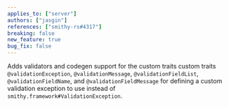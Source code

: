 ```yaml
---
applies_to: ["server"]
authors: ["jasgin"]
references: ["smithy-rs#4317"]
breaking: false
new_feature: true
bug_fix: false
---
```

Adds validators and codegen support for the custom traits custom traits `@validationException`, `@validationMessage`,
`@validationFieldList`, `@validationFieldName`, and `@validationFieldMessage` for defining a custom validation exception
to use instead of `smithy.framework#ValidationException`.
